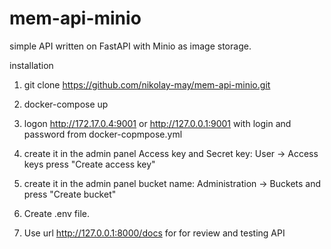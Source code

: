 # mem-api-minio
simple API written on FastAPI with Minio as image storage.


installation

1. git clone https://github.com/nikolay-may/mem-api-minio.git

2. docker-compose up

3. logon http://172.17.0.4:9001 or http://127.0.0.1:9001 with login and password from docker-copmpose.yml

4. create it in the admin panel Access key and Secret key: User -> Access keys press "Create access key"

5. create it in the admin panel bucket name: Administration -> Buckets and press "Create bucket"

6. Create .env file.

7. Use url http://127.0.0.1:8000/docs for for review and testing API